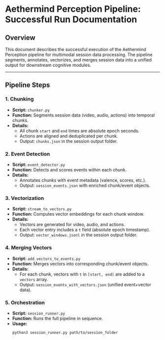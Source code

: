 # Aethermind Perception Pipeline: Successful Run Documentation

## Overview
This document describes the successful execution of the Aethermind Perception pipeline for multimodal session data processing. The pipeline segments, annotates, vectorizes, and merges session data into a unified output for downstream cognitive modules.

---

## Pipeline Steps

### 1. Chunking
- **Script:** `chunker.py`
- **Function:** Segments session data (video, audio, actions) into temporal chunks.
- **Details:**
  - All chunk `start` and `end` times are absolute epoch seconds.
  - Actions are aligned and deduplicated per chunk.
  - Output: `chunks.json` in the session output folder.

### 2. Event Detection
- **Script:** `event_detector.py`
- **Function:** Detects and scores events within each chunk.
- **Details:**
  - Annotates chunks with event metadata (valence, scores, etc.).
  - Output: `session_events.json` with enriched chunk/event objects.

### 3. Vectorization
- **Script:** `stream_to_vectors.py`
- **Function:** Computes vector embeddings for each chunk window.
- **Details:**
  - Vectors are generated for video, audio, and actions.
  - Each vector entry includes a `t` field (absolute epoch timestamp).
  - Output: `vector_windows.jsonl` in the session output folder.

### 4. Merging Vectors
- **Script:** `add_vectors_to_events.py`
- **Function:** Merges vectors into corresponding chunk/event objects.
- **Details:**
  - For each chunk, vectors with `t` in `[start, end)` are added to a `vectors` array.
  - Output: `session_events_with_vectors.json` (unified event+vector data).

### 5. Orchestration
- **Script:** `session_runner.py`
- **Function:** Runs the full pipeline in sequence.
- **Usage:**
  ```bash
  python3 session_runner.py path/to/session_folder
